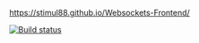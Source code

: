 https://stimul88.github.io/Websockets-Frontend/

[![Build status](https://ci.appveyor.com/api/projects/status/7damrx30erxhwuuf?svg=true)](https://ci.appveyor.com/project/Stimul88/websockets-frontend)



